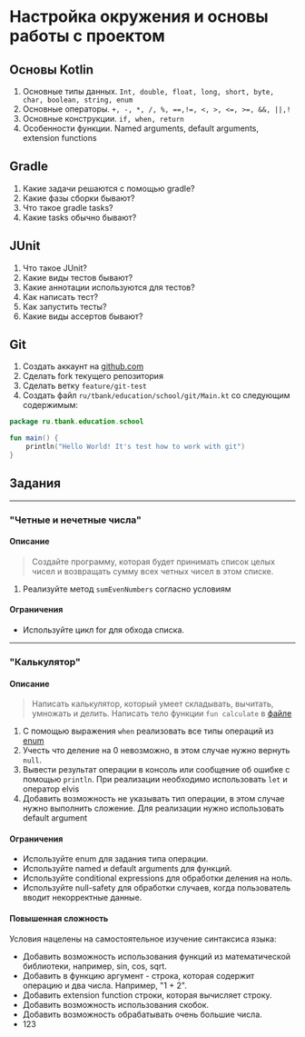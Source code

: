 # Настройка окружения и основы работы с проектом

## Основы Kotlin
1. Основные типы данных. `Int, double, float, long, short, byte, char, boolean, string, enum`
2. Основные операторы. `+, -, *, /, %, ==,!=, <, >, <=, >=, &&, ||,!`
3. Основные конструкции. `if, when, return`
4. Особенности функции. Named arguments, default arguments, extension functions


## Gradle
1. Какие задачи решаются с помощью gradle? 
2. Какие фазы сборки бывают? 
3. Что такое gradle tasks? 
4. Какие tasks обычно бывают? 

## JUnit
1. Что такое JUnit? 
2. Какие виды тестов бывают? 
3. Какие аннотации используются для тестов?
4. Как написать тест? 
5. Как запустить тесты? 
6. Какие виды ассертов бывают?

## Git

1. Создать аккаунт на [github.com](https://github.com/)
2. Сделать fork текущего репозитория
3. Сделать ветку `feature/git-test`
4. Создать файл `ru/tbank/education/school/git/Main.kt` со следующим содержимым:
```kotlin 
package ru.tbank.education.school

fun main() {
    println("Hello World! It's test how to work with git")
}
```

## Задания
___________________________________________

###  "Четные и нечетные числа"

#### Описание
> Создайте программу, которая будет принимать список целых чисел и возвращать сумму всех четных чисел в этом списке.
1. Реализуйте метод `sumEvenNumbers` согласно условиям

#### Ограничения
* Используйте цикл for для обхода списка.
______________________________________________
### "Калькулятор"

#### Описание
>Написать калькулятор, который умеет складывать, вычитать, умножать и делить. 
> Написать тело функции `fun calculate` в [файле](./src/main/kotlin/ru/tbank/education/school/lesson1/Calculator.kt)
1. С помощью выражения `when` реализовать все типы операций из [enum](./src/main/kotlin/ru/tbank/education/school/lesson1/OperationType.kt)
2. Учесть что деление на 0 невозможно, в этом случае нужно вернуть `null`. 
3. Вывести результат операции в консоль или сообщение об ошибке с помощью `println`. При реализации необходимо использовать `let` и оператор elvis
4. Добавить возможность не указывать тип операции, в этом случае нужно выполнить сложение. Для реализации нужно использовать default argument

#### Ограничения
* Используйте enum для задания типа операции.
* Используйте named и default arguments для функций.
* Используйте conditional expressions для обработки деления на ноль.
* Используйте null-safety для обработки случаев, когда пользователь вводит некорректные данные.

#### Повышенная сложность
Условия нацелены на самостоятельное изучение синтаксиса языка:
* Добавить возможность использования функций из математической библиотеки, например, sin, cos, sqrt.
* Добавить в функцию аргумент - строка, которая содержит операцию и два числа. Например, "1 + 2".
* Добавить extension function строки, которая вычисляет строку.
* Добавить возможность использования скобок.
* Добавить возможность обрабатывать очень большие числа.
* 123

